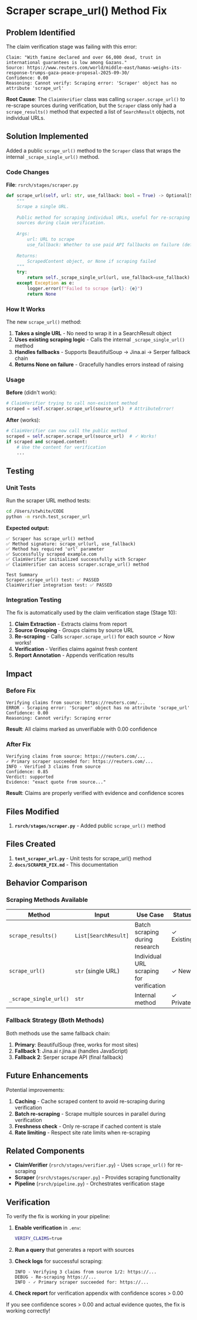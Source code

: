 # Scraper scrape_url() Method Fix

## Problem Identified

The claim verification stage was failing with this error:

```
Claim: "With famine declared and over 66,000 dead, trust in international guarantees is low among Gazans."
Source: https://www.reuters.com/world/middle-east/hamas-weighs-its-response-trumps-gaza-peace-proposal-2025-09-30/
Confidence: 0.00
Reasoning: Cannot verify: Scraping error: 'Scraper' object has no attribute 'scrape_url'
```

**Root Cause**: The `ClaimVerifier` class was calling `scraper.scrape_url()` to re-scrape sources during verification, but the `Scraper` class only had a `scrape_results()` method that expected a list of `SearchResult` objects, not individual URLs.

## Solution Implemented

Added a public `scrape_url()` method to the `Scraper` class that wraps the internal `_scrape_single_url()` method.

### Code Changes

**File**: `rsrch/stages/scraper.py`

```python
def scrape_url(self, url: str, use_fallback: bool = True) -> Optional[ScrapedContent]:
    """
    Scrape a single URL.
    
    Public method for scraping individual URLs, useful for re-scraping
    sources during claim verification.
    
    Args:
        url: URL to scrape
        use_fallback: Whether to use paid API fallbacks on failure (default: True)
        
    Returns:
        ScrapedContent object, or None if scraping failed
    """
    try:
        return self._scrape_single_url(url, use_fallback=use_fallback)
    except Exception as e:
        logger.error(f"Failed to scrape {url}: {e}")
        return None
```

### How It Works

The new `scrape_url()` method:

1. **Takes a single URL** - No need to wrap it in a SearchResult object
2. **Uses existing scraping logic** - Calls the internal `_scrape_single_url()` method
3. **Handles fallbacks** - Supports BeautifulSoup → Jina.ai → Serper fallback chain
4. **Returns None on failure** - Gracefully handles errors instead of raising

### Usage

**Before** (didn't work):
```python
# ClaimVerifier trying to call non-existent method
scraped = self.scraper.scrape_url(source_url)  # AttributeError!
```

**After** (works):
```python
# ClaimVerifier can now call the public method
scraped = self.scraper.scrape_url(source_url)  # ✓ Works!
if scraped and scraped.content:
    # Use the content for verification
    ...
```

## Testing

### Unit Tests

Run the scraper URL method tests:

```bash
cd /Users/stwhite/CODE
python -m rsrch.test_scraper_url
```

**Expected output:**

```
✅ Scraper has scrape_url() method
✅ Method signature: scrape_url(url, use_fallback)
✅ Method has required 'url' parameter
✅ Successfully scraped example.com
✅ ClaimVerifier initialized successfully with Scraper
✅ ClaimVerifier can access scraper.scrape_url() method

Test Summary
Scraper.scrape_url() test: ✅ PASSED
ClaimVerifier integration test: ✅ PASSED
```

### Integration Testing

The fix is automatically used by the claim verification stage (Stage 10):

1. **Claim Extraction** - Extracts claims from report
2. **Source Grouping** - Groups claims by source URL
3. **Re-scraping** - Calls `scraper.scrape_url()` for each source ✓ Now works!
4. **Verification** - Verifies claims against fresh content
5. **Report Annotation** - Appends verification results

## Impact

### Before Fix

```
Verifying claims from source: https://reuters.com/...
ERROR - Scraping error: 'Scraper' object has no attribute 'scrape_url'
Confidence: 0.00
Reasoning: Cannot verify: Scraping error
```

**Result**: All claims marked as unverifiable with 0.00 confidence

### After Fix

```
Verifying claims from source: https://reuters.com/...
✓ Primary scraper succeeded for: https://reuters.com/...
INFO - Verified 3 claims from source
Confidence: 0.85
Verdict: supported
Evidence: "exact quote from source..."
```

**Result**: Claims are properly verified with evidence and confidence scores

## Files Modified

1. **`rsrch/stages/scraper.py`** - Added public `scrape_url()` method

## Files Created

1. **`test_scraper_url.py`** - Unit tests for scrape_url() method
2. **`docs/SCRAPER_FIX.md`** - This documentation

## Behavior Comparison

### Scraping Methods Available

| Method | Input | Use Case | Status |
|--------|-------|----------|--------|
| `scrape_results()` | `List[SearchResult]` | Batch scraping during research | ✓ Existing |
| `scrape_url()` | `str` (single URL) | Individual URL scraping for verification | ✓ New |
| `_scrape_single_url()` | `str` | Internal method | ✓ Private |

### Fallback Strategy (Both Methods)

Both methods use the same fallback chain:

1. **Primary**: BeautifulSoup (free, works for most sites)
2. **Fallback 1**: Jina.ai r.jina.ai (handles JavaScript)
3. **Fallback 2**: Serper scrape API (final fallback)

## Future Enhancements

Potential improvements:

1. **Caching** - Cache scraped content to avoid re-scraping during verification
2. **Batch re-scraping** - Scrape multiple sources in parallel during verification
3. **Freshness check** - Only re-scrape if cached content is stale
4. **Rate limiting** - Respect site rate limits when re-scraping

## Related Components

- **ClaimVerifier** (`rsrch/stages/verifier.py`) - Uses `scrape_url()` for re-scraping
- **Scraper** (`rsrch/stages/scraper.py`) - Provides scraping functionality
- **Pipeline** (`rsrch/pipeline.py`) - Orchestrates verification stage

## Verification

To verify the fix is working in your pipeline:

1. **Enable verification** in `.env`:
   ```bash
   VERIFY_CLAIMS=true
   ```

2. **Run a query** that generates a report with sources

3. **Check logs** for successful scraping:
   ```
   INFO - Verifying 3 claims from source 1/2: https://...
   DEBUG - Re-scraping https://...
   INFO - ✓ Primary scraper succeeded for: https://...
   ```

4. **Check report** for verification appendix with confidence scores > 0.00

If you see confidence scores > 0.00 and actual evidence quotes, the fix is working correctly!
